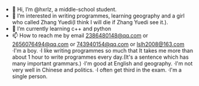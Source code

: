 - 👋 Hi, I’m @hxrlz, a middle-school student.
- 👀 I’m interested in writing programmes, learning geography and a girl who called Zhang Yuedi(I think I will die if Zhang Yuedi see it.).
- 🌱 I’m currently learning c++ and python
- 📫 How to reach me by email 2386480148@qq.com or 2656076494@qq.com or 743940154@qq.com or lslh2008@163.com
·I'm a boy.
·I like writing programmes so much that It takes me more than about 1 hour to write programmes every day.(It's a sentence which has many important grammars.)
·I'm good at English and geography.
·I'm not very well in Chinese and politics.
·I often get third in the exam.
·I'm a single person.
<!---
hxrlz/hxrlz is a ✨ special ✨ repository because its `README.md` (this file) appears on your GitHub profile.
You can click the Preview link to take a look at your changes.
--->

